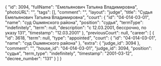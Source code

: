 {
    "id": 3094,
    "fullName": "Емельянович Татьяна Владимировна",
    "photoURL": "",
    "tags": [],
    "comment": "",
    "layout": "judge",
    "title": "Судья Емельянович Татьяна Владимировна",
    "court": {
        "id": "04-014-03-01",
        "name": "суд Ошмянского района",
        "position": "судья",
        "termType": "indefinitely",
        "term": null,
        "description": "c 12.03.2001, бессрочно, по указу 131",
        "timestamp": "12.03.2001"
    },
    "previousCourt": null,
    "career": [
        {
            "id": 3618,
            "term": null,
            "type": "appointed",
            "court": {
                "id": "04-014-03-01",
                "name": "суд Ошмянского района"
            },
            "extra": {
                "judge_id": 3094
            },
            "comment": "",
            "house_id": "04-014-03-01",
            "judge_id": 3094,
            "position": "судья",
            "term_type": "indefinitely",
            "timestamp": "2001-03-12",
            "decree_number": "131"
        }
    ]
}